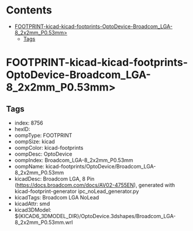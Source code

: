 



Contents
========

* [FOOTPRINT-kicad-kicad-footprints-OptoDevice-Broadcom_LGA-8_2x2mm_P0.53mm>](#footprint-kicad-kicad-footprints-optodevice-broadcom_lga-8_2x2mm_p053mm)
	* [Tags](#tags)

# FOOTPRINT-kicad-kicad-footprints-OptoDevice-Broadcom_LGA-8_2x2mm_P0.53mm>

## Tags

- index: 8756
- hexID: 
- oompType: FOOTPRINT
- oompSize: kicad
- oompColor: kicad-footprints
- oompDesc: OptoDevice
- oompIndex: Broadcom_LGA-8_2x2mm_P0.53mm
- oompName: kicad-footprints/OptoDevice/Broadcom_LGA-8_2x2mm_P0.53mm
- kicadDesc: Broadcom  LGA, 8 Pin (https://docs.broadcom.com/docs/AV02-4755EN), generated with kicad-footprint-generator ipc_noLead_generator.py
- kicadTags: Broadcom LGA NoLead
- kicadAttr: smd
- kicad3DModel: ${KICAD6_3DMODEL_DIR}/OptoDevice.3dshapes/Broadcom_LGA-8_2x2mm_P0.53mm.wrl

